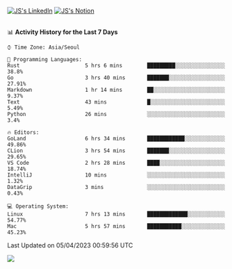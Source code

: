 
[![JS's LinkedIn](https://img.shields.io/badge/LinkedIn-blue?style=for-the-badge&logo=linkedin)](https://www.linkedin.com/in/jaeseung-lee-5a2a32139/) 
[![JS's Notion](https://img.shields.io/badge/Notion-black?style=for-the-badge&logo=notion)](https://bit.ly/ljswiki1) <br><br>
<!-- ![JS's GitHub stats](https://github-readme-stats-lemon-five.vercel.app/api?username=tkxkd0159&hide=contribs,prs,stars,issues&show_icons=true&theme=react&include_all_commits=true)   -->
<!-- ![Top Langs](https://github-readme-stats-lemon-five.vercel.app/api/top-langs/?username=tkxkd0159&layout=compact&hide=jupyter%20notebook,scss,html,css&langs_count=10)  -->


<!--START_SECTION:waka-->
📊 **Activity History for the Last 7 Days** 

```text
⌚︎ Time Zone: Asia/Seoul

💬 Programming Languages: 
Rust                     5 hrs 6 mins        █████████░░░░░░░░░░░░░░░░   38.8% 
Go                       3 hrs 40 mins       ███████░░░░░░░░░░░░░░░░░░   27.91% 
Markdown                 1 hr 14 mins        ██░░░░░░░░░░░░░░░░░░░░░░░   9.37% 
Text                     43 mins             █░░░░░░░░░░░░░░░░░░░░░░░░   5.49% 
Python                   26 mins             ░░░░░░░░░░░░░░░░░░░░░░░░░   3.4%

🔥 Editors: 
GoLand                   6 hrs 34 mins       ████████████░░░░░░░░░░░░░   49.86% 
CLion                    3 hrs 54 mins       ███████░░░░░░░░░░░░░░░░░░   29.65% 
VS Code                  2 hrs 28 mins       ████░░░░░░░░░░░░░░░░░░░░░   18.74% 
IntelliJ                 10 mins             ░░░░░░░░░░░░░░░░░░░░░░░░░   1.32% 
DataGrip                 3 mins              ░░░░░░░░░░░░░░░░░░░░░░░░░   0.43%

💻 Operating System: 
Linux                    7 hrs 13 mins       █████████████░░░░░░░░░░░░   54.77% 
Mac                      5 hrs 57 mins       ███████████░░░░░░░░░░░░░░   45.23%

```


 Last Updated on 05/04/2023 00:59:56 UTC
<!--END_SECTION:waka-->

<a href="https://github.com/tkxkd0159/dsalgo">
  <img align="center" src="https://github-readme-stats-lemon-five.vercel.app/api/pin/?username=tkxkd0159&repo=dsalgo&theme=react" />
</a>


<!---
- 🔭 I’m currently working on ...
- 🌱 I’m currently learning blockchain and distributed network
- 👯 I’m looking to collaborate on ...
- 🤔 I’m looking for help with ...
- 💬 Ask me about ...
- 📫 How to reach me: ...
- 😄 Pronouns: ...
- ⚡ Fun fact: ...
-->
